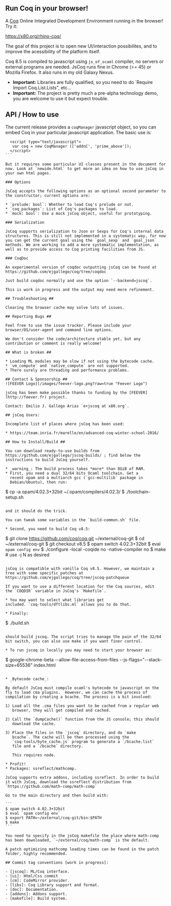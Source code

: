 Run Coq in your browser!
------------------------

A [Coq](https://coq.inria.fr) Online Integrated Development Environment
running in the browser! Try it:

<https://x80.org/rhino-coq/>

The goal of this project is to open new UI/interaction possibilites,
and to improve the acessibility of the platform itself.

Coq 8.5 is compiled to javascript using `js_of_ocaml` compiler, no
servers or external programs are needed. JsCoq runs fine in Chrome (>=
45) or Mozilla Firefox. It also runs in my old Galaxy Nexus.

* **Important:** Libraries are fully qualified, so you need to do `Require Import Coq.List.Lists", etc...
* **Important:** The project is pretty much a pre-alpha technology demo, you are welcome to use it but expect trouble.

## API / How to use

The current release provides a `coqManager` javascript object, so you can
embed Coq in your particular javascript application. The basic use is:

````
  <script type="text/javascript">
   var coq = new CoqManager (['addnC', 'prime_above']);
  </script>
```

But it requires some particular UI classes present in the document for
now. Look at `newide.html` to get more an idea on how to use jsCoq in
your own html pages.

### Options

JsCoq accepts the following options as an optional second parameter to
the constructor; current options are:

* `prelude: bool`: Whether to load Coq's prelude or not.
* `coq_packages`: List of Coq's packages to load.
* `mock: bool`: Use a mock jsCoq object, useful for prototyping.

### Serialization

JsCoq supports serialization to Json or Sexps for Coq's internal data
structures. This is still not implemented in a systematic way, for now
you can get the current goal using the `goal_sexp` and `goal_json`
methods. We are working to add a more systematic implementation, as
well as to provide access to Coq printing facilities from JS.

### CoqDoc

An experimental version of coqdoc outputting jsCoq can be found at
https://github.com/ejgallego/coq/tree/coqdoc

Just build coqdoc normally and use the option `--backend=jscoq`.

This is work in progress and the output may need more refinement.

## Troubleshooting ##

Clearing the browser cache may solve lots of issues.

## Reporting Bugs ##

Feel free to use the issue tracker. Please include your
browser/OS/user-agent and command line options.

We don't consider the code/architecture stable yet, but any
contribution or comment is really welcome!

## What is broken ##

* Loading ML modules may be slow if not using the bytecode cache.
* `vm_compute` and `native_compute` are not supported.
* There surely are threading and performance problems.

## Contact & Sponsorship ##
![FEEVER Logo](/images/feever-logo.png?raw=true "Feever Logo")

jsCoq has been make possible thanks to funding by the [FEEVER](http://feever.fr) project.

Contact: Emilio J. Gallego Arias `e+jscoq at x80.org`.

## jsCoq Users:

Incomplete list of places where jsCoq has been used:

* https://team.inria.fr/marelle/en/advanced-coq-winter-school-2016/

## How to Install/Build ##

You can download ready-to-use builds from
https://github.com/ejgallego/jscoq-builds/ ; find below the
instructions to build JsCoq yourself.

* _warning_: The build process takes *more* than 8GiB of RAM.
* First, you need a dual 32/64 bits Ocaml toolchain. Get a
  recent opam and a multiarch gcc (`gcc-multilib` package in
  Debian/Ubuntu), then run:

  ````
$ cp -a opam/4.02.3+32bit ~/.opam/compilers/4.02.3/
$ ./toolchain-setup.sh
  ````

  and it should do the trick.

  You can tweak some variables in the `build-common.sh` file.

* Second, you need to build Coq v8.5:

  ````
$ git clone https://github.com/coq/coq.git ~/external/coq-git
$ cd ~/external/coq-git
$ git checkout v8.5
$ opam switch 4.02.3+32bit
$ eval `opam config env`
$ ./configure -local -coqide no -native-compiler no
$ make               # use -j N as desired
  ````

  jsCoq is compatible with vanilla Coq v8.5. However, we maintain a
  tree with some specific patches at
  https://github.com/ejgallego/coq/tree/jscoq-patchqueue

  If you want to use a different location for the Coq sources, edit
  the `COQDIR` variable in JsCoq's `Makefile`.

* You may want to select what libraries get
  included. `coq-tools/dftlibs.ml` allows you to do that.

* Finally:

  ````
$ ./build.sh
  ````

  should build jscoq. The script tries to manage the pain of the 32/64
  bit switch, you can also use make if you want finer control.

* To run jscoq in locally you may need to start your browser as:

  ````
$ google-chrome-beta --allow-file-access-from-files --js-flags="--stack-size=65536" index.html
  ````

* _Bytecode cache_:

  By default JsCoq must compile ocaml's bytecode to javascript on the
  fly to load cma plugins.  However, we can cache the process of
  compilation by creating a bcache. The process is a bit involved:

  1) Load all the .cma files you want to be cached from a regular web
     browser, they will get compiled and cached.

  2) Call the `dumpCache()` function from the JS console; this should
     download the cache.

  3) Place the files in the `jscoq` directory, and do `make
     bcache`. The cache will be then processed using the
     `coq-tools/byte_cache.js` program to generate a `/bcache.list`
     file and a `/bcache` directory.

     This requires node.

* Profit!
* Packages: ssreflect/mathcomp.

  JsCoq supports extra addons, including ssreflect. In order to build
  it with JsCoq, download the ssreflect distribution from
  `https://github.com/math-comp/math-comp`

  Go to the main directory and then build with:

  ```
$ opam switch 4.02.3+32bit
$ eval `opam config env`
$ export PATH=~/external/coq-git/bin:$PATH
$ make
  ```

  You need to specify in the jsCoq makefile the place where math-comp
  has been downloaded, `~/external/coq/math-comp` is the default.

  A patch optimizing mathcomp loading times can be found in the patch
  folder, highly recommended.

## Commit tag conventions [work in progress]:

- [jscoq]: ML/Coq interface.
- [ui]: Html/Css commit
- [cm]: CodeMirror provider.
- [libs]: Coq Library support and format.
- [doc]: Documentation.
- [addons]: Addons support.
- [makefile]: Build system.

